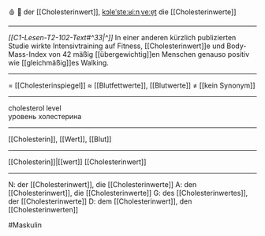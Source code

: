 🩸 🔵 der [[Cholesterinwert]], [kɔleˈsteːʁiːnˌveːɐ̯t](https://youglish.com/pronounce/Cholesterinwert/german)
die [[Cholesterinwerte]]

---
*[[C1-Lesen-T2-102-Text#^33|^]]* In einer anderen kürzlich publizierten Studie wirkte Intensivtraining auf Fitness, [[Cholesterinwert]]e und Body-Mass-Index von 42 mäßig [[übergewichtig]]en Menschen genauso positiv wie [[gleichmäßig]]es Walking.


---
= [[Cholesterinspiegel]]
≈ [[Blutfettwerte]], [[Blutwerte]]
≠ [[kein Synonym]]

---
cholesterol level  
уровень холестерина

---
[[Cholesterin]], [[Wert]], [[Blut]]

---
[[Cholesterin]]|[[wert]]
[[Cholesterinwert]]


---
N: der [[Cholesterinwert]], die [[Cholesterinwerte]]
A: den [[Cholesterinwert]], die [[Cholesterinwerte]]
G: des [[Cholesterinwertes]], der [[Cholesterinwerte]]
D: dem [[Cholesterinwert]], den [[Cholesterinwerten]]

#Maskulin 


